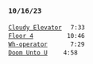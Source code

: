 ### `10/16/23`
[`Cloudy Elevator`](cloudy-elevator.mp3)   `7:33`  
[`Floor 4`](floor-4.mp3)        `10:46`  
[`Wh-operator`](wh-operator.mp3)     `7:29`  
[`Doom Unto U`](doom-unto-u.mp3)    `4:58`

